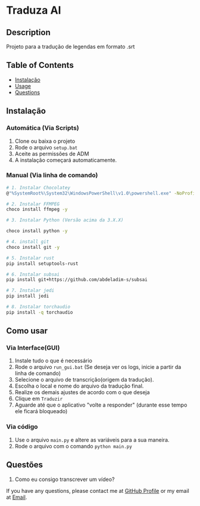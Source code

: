 <!-- Generate a README template -->
# Traduza AI

## Description
Projeto para a tradução de legendas em formato .srt

## Table of Contents

* [Instalação](#instalação)
* [Usage](#como-usar)
* [Questions](#questões)

## Instalação

### Automática (Via Scripts)
1. Clone ou baixa o projeto
2. Rode o arquivo ```setup.bat```
3. Aceite as permissões de ADM
4. A instalação começará automaticamente.

### Manual (Via linha de comando)
```bash
# 1. Instalar Chocolatey
@"%SystemRoot%\System32\WindowsPowerShell\v1.0\powershell.exe" -NoProfile -InputFormat None -ExecutionPolicy Bypass -Command " [System.Net.ServicePointManager]::SecurityProtocol = 3072; iex ((New-Object System.Net.WebClient).DownloadString('https://chocolatey.org/install.ps1'))" && SET "PATH=%PATH%;%ALLUSERSPROFILE%\chocolatey\bin"

# 2. Instalar FFMPEG
choco install ffmpeg -y

# 3. Instalar Python (Versão acima da 3.X.X)

choco install python -y

# 4. install git
choco install git -y

# 5. Instalar rust
pip install setuptools-rust

# 6. Instalar subsai
pip install git+https://github.com/abdeladim-s/subsai

# 7. Instalar jedi
pip install jedi

# 8. Instalar torchaudio
pip install -q torchaudio
```

## Como usar
### Via Interface(GUI)
1. Instale tudo o que é necessário
2. Rode o arquivo `run_gui.bat` (Se deseja ver os logs, inicie a partir da linha de comando)
3. Selecione o arquivo de transcrição(origem da tradução).
4. Escolha o local e nome do arquivo da tradução final.
5. Realize os demais ajustes de acordo com o que deseja
6. Clique em `Traduzir`
7. Aguarde até que o aplicativo "volte a responder" (durante esse tempo ele ficará bloqueado)

### Via código
1. Use o arquivo `main.py` e altere as variáveis para a sua maneira.
2. Rode o arquivo com o comando `python main.py`

## Questões

1. Como eu consigo transcrever um vídeo?

If you have any questions, please contact me at [GitHub Profile](https://github.com/JuninhoFreitas) or my email at [Email](brizollajr@Gmail.com).